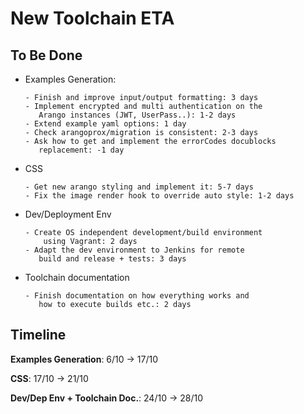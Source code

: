 # New Toolchain ETA

## To Be Done

-   Examples Generation:

        - Finish and improve input/output formatting: 3 days
        - Implement encrypted and multi authentication on the 
           Arango instances (JWT, UserPass..): 1-2 days
        - Extend example yaml options: 1 day
        - Check arangoprox/migration is consistent: 2-3 days
        - Ask how to get and implement the errorCodes docublocks
           replacement: -1 day

-   CSS

        - Get new arango styling and implement it: 5-7 days
        - Fix the image render hook to override auto style: 1-2 days

-   Dev/Deployment Env

        - Create OS independent development/build environment 
            using Vagrant: 2 days
        - Adapt the dev environment to Jenkins for remote
           build and release + tests: 3 days

-   Toolchain documentation

        - Finish documentation on how everything works and
           how to execute builds etc.: 2 days

## Timeline

**Examples Generation**: 6/10 -> 17/10

**CSS**: 17/10 -> 21/10

**Dev/Dep Env + Toolchain Doc.**: 24/10 -> 28/10